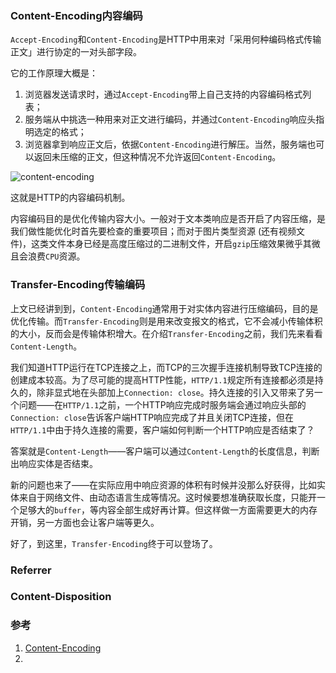 ### Content-Encoding内容编码
`Accept-Encoding`和`Content-Encoding`是HTTP中用来对「采用何种编码格式传输正文」进行协定的一对头部字段。

它的工作原理大概是：
1. 浏览器发送请求时，通过`Accept-Encoding`带上自己支持的内容编码格式列表；
2. 服务端从中挑选一种用来对正文进行编码，并通过`Content-Encoding`响应头指明选定的格式；
3. 浏览器拿到响应正文后，依据`Content-Encoding`进行解压。当然，服务端也可以返回未压缩的正文，但这种情况不允许返回`Content-Encoding`。

![content-encoding](https://pic.downk.cc/item/5f1037ea14195aa594a9017a.jpg)

这就是HTTP的内容编码机制。

内容编码目的是优化传输内容大小。一般对于文本类响应是否开启了内容压缩，是我们做性能优化时首先要检查的重要项目；而对于图片类型资源 (还有视频文件)，这类文件本身已经是高度压缩过的二进制文件，开启`gzip`压缩效果微乎其微且会浪费`CPU`资源。

### Transfer-Encoding传输编码
上文已经讲到到，`Content-Encoding`通常用于对实体内容进行压缩编码，目的是优化传输。而`Transfer-Encoding`则是用来改变报文的格式，它不会减小传输体积的大小，反而会是传输体积增大。在介绍`Transfer-Encoding`之前，我们先来看看`Content-Length`。

我们知道HTTP运行在TCP连接之上，而TCP的三次握手连接机制导致TCP连接的创建成本较高。为了尽可能的提高HTTP性能，`HTTP/1.1`规定所有连接都必须是持久的，除非显式地在头部加上`Connection: close`。持久连接的引入又带来了另一个问题——在`HTTP/1.1`之前，一个HTTP响应完成时服务端会通过响应头部的`Connection: close`告诉客户端HTTP响应完成了并且关闭TCP连接，但在`HTTP/1.1`中由于持久连接的需要，客户端如何判断一个HTTP响应是否结束了？

答案就是`Content-Length`——客户端可以通过`Content-Length`的长度信息，判断出响应实体是否结束。

新的问题也来了——在实际应用中响应资源的体积有时候并没那么好获得，比如实体来自于网络文件、由动态语言生成等情况。这时候要想准确获取长度，只能开一个足够大的`buffer`，等内容全部生成好再计算。但这样做一方面需要更大的内存开销，另一方面也会让客户端等更久。

好了，到这里，`Transfer-Encoding`终于可以登场了。

### Referrer

### Content-Disposition

### 参考
1. [Content-Encoding](https://developer.mozilla.org/en-US/docs/Web/HTTP/Headers/Content-Encoding)
2. []()
